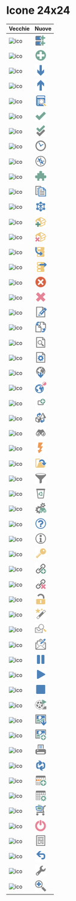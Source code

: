 
# Icone 24x24 
| Vecchie                              | Nuove                                          |
|:-------------------------------------|:-----------------------------------------------|
| ![ico](24x24/add_multiple.ico)       | ![ico](NUOVO_SET/24x24/add_multiple.png)       |
| ![ico](24x24/add2.ico)               | ![ico](NUOVO_SET/24x24/add2.png)               |
| ![ico](24x24/arrow_down_green.ico)   | ![ico](NUOVO_SET/24x24/arrow_down_green.png)   |
| ![ico](24x24/arrow_up_green.ico)     | ![ico](NUOVO_SET/24x24/arrow_up_green.png)     |
| ![ico](24x24/book_blue_view.ico)     | ![ico](NUOVO_SET/24x24/book_blue_view.png)     |
| ![ico](24x24/check.ico)              | ![ico](NUOVO_SET/24x24/check.png)              |
| ![ico](24x24/checks.ico)             | ![ico](NUOVO_SET/24x24/checks.png)             |
| ![ico](24x24/clock.ico)              | ![ico](NUOVO_SET/24x24/clock.png)              |
| ![ico](24x24/compass.ico)            | ![ico](NUOVO_SET/24x24/compass.png)            |
| ![ico](24x24/component_green.ico)    | ![ico](NUOVO_SET/24x24/component_green.png)    |
| ![ico](24x24/copy.ico)               | ![ico](NUOVO_SET/24x24/copy.png)               |
| ![ico](24x24/cube_molecule.ico)      | ![ico](NUOVO_SET/24x24/cube_molecule.png)      |
| ![ico](24x24/cube_yellow_add.ico)    | ![ico](NUOVO_SET/24x24/cube_yellow_add.png)    |
| ![ico](24x24/cube_yellow_delete.ico) | ![ico](NUOVO_SET/24x24/cube_yellow_delete.png) |
| ![ico](24x24/data_into.ico)          | ![ico](NUOVO_SET/24x24/data_into.png)          |
| ![ico](24x24/data_next.ico)          | ![ico](NUOVO_SET/24x24/data_next.png)          |
| ![ico](24x24/delete.ico)             | ![ico](NUOVO_SET/24x24/delete.png)             |
| ![ico](24x24/delete2.ico)            | ![ico](NUOVO_SET/24x24/delete2.png)            |
| ![ico](24x24/document_edit.ico)      | ![ico](NUOVO_SET/24x24/document_edit.png)      |
| ![ico](24x24/document_exchange.ico)  | ![ico](NUOVO_SET/24x24/document_exchange.png)  |
| ![ico](24x24/document_view.ico)      | ![ico](NUOVO_SET/24x24/document_view.png)      |
| ![ico](24x24/documents_gear.ico)     | ![ico](NUOVO_SET/24x24/documents_gear.png)     |
| ![ico](24x24/download.ico)           | ![ico](NUOVO_SET/24x24/download.png)           |
| ![ico](24x24/earth_location.ico)     | ![ico](NUOVO_SET/24x24/earth_location.png)     |
| ![ico](24x24/element_add.ico)        | ![ico](NUOVO_SET/24x24/element_add.png)        |
| ![ico](24x24/exchange.ico)           | ![ico](NUOVO_SET/24x24/exchange.png)           |
| ![ico](24x24/find.ico)               | ![ico](NUOVO_SET/24x24/find.png)               |
| ![ico](24x24/flash.ico)              | ![ico](NUOVO_SET/24x24/flash.png)              |
| ![ico](24x24/folder_out.ico)         | ![ico](NUOVO_SET/24x24/folder_out.png)         |
| ![ico](24x24/funnel.ico)             | ![ico](NUOVO_SET/24x24/funnel.png)             |
| ![ico](24x24/garbage_empty.ico)      | ![ico](NUOVO_SET/24x24/garbage_empty.png)      |
| ![ico](24x24/gears_view.ico)         | ![ico](NUOVO_SET/24x24/gears_view.png)         |
| ![ico](24x24/help2.ico)              | ![ico](NUOVO_SET/24x24/help2.png)              |
| ![ico](24x24/information.ico)        | ![ico](NUOVO_SET/24x24/information.png)        |
| ![ico](24x24/key1.ico)               | ![ico](NUOVO_SET/24x24/key1.png)               |
| ![ico](24x24/link_add.ico)           | ![ico](NUOVO_SET/24x24/link_add.png)           |
| ![ico](24x24/link_delete.ico)        | ![ico](NUOVO_SET/24x24/link_delete.png)        |
| ![ico](24x24/lock_open.ico)          | ![ico](NUOVO_SET/24x24/lock_open.png)          |
| ![ico](24x24/magic-wand.ico)         | ![ico](NUOVO_SET/24x24/magic-wand.png)         |
| ![ico](24x24/mail_view.ico)          | ![ico](NUOVO_SET/24x24/mail_view.png)          |
| ![ico](24x24/mail_write.ico)         | ![ico](NUOVO_SET/24x24/mail_write.png)         |
| ![ico](24x24/media_pause.ico)        | ![ico](NUOVO_SET/24x24/media_pause.png)        |
| ![ico](24x24/media_play_green.ico)   | ![ico](NUOVO_SET/24x24/media_play_green.png)   |
| ![ico](24x24/media_stop_red.ico)     | ![ico](NUOVO_SET/24x24/media_stop_red.png)     |
| ![ico](24x24/movie_run.ico)          | ![ico](NUOVO_SET/24x24/movie_run.png)          |
| ![ico](24x24/photo_download.ico)     | ![ico](NUOVO_SET/24x24/photo_download.png)     |
| ![ico](24x24/picture_add.ico)        | ![ico](NUOVO_SET/24x24/picture_add.png)        |
| ![ico](24x24/printer.ico)            | ![ico](NUOVO_SET/24x24/printer.png)            |
| ![ico](24x24/refresh.ico)            | ![ico](NUOVO_SET/24x24/refresh.png)            |
| ![ico](24x24/row_add.ico)            | ![ico](NUOVO_SET/24x24/row_add.png)            |
| ![ico](24x24/row_preferences.ico)    | ![ico](NUOVO_SET/24x24/row_preferences.png)    |
| ![ico](24x24/shoppingcart_full.ico)  | ![ico](NUOVO_SET/24x24/shoppingcart_full.png)  |
| ![ico](24x24/shutdown.ico)           | ![ico](NUOVO_SET/24x24/shutdown.png)           |
| ![ico](24x24/text_normal.ico)        | ![ico](NUOVO_SET/24x24/text_normal.png)        |
| ![ico](24x24/undo.ico)               | ![ico](NUOVO_SET/24x24/undo.png)               |
| ![ico](24x24/wrench.ico)             | ![ico](NUOVO_SET/24x24/wrench.png)             |
| ![ico](24x24/zoom_in.ico)            | ![ico](NUOVO_SET/24x24/zoom_in.png)            |
